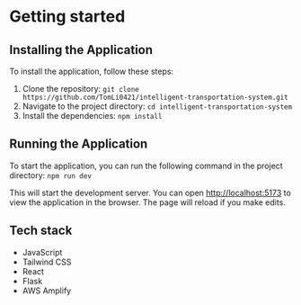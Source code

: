 # Getting started

## Installing the Application

To install the application, follow these steps:

1. Clone the repository:
   `git clone https://github.com/TomLi0421/intelligent-transportation-system.git`
2. Navigate to the project directory:
   `cd intelligent-transportation-system`
3. Install the dependencies:
   `npm install`

## Running the Application

To start the application, you can run the following command in the project directory:
`npm run dev`

This will start the development server. You can open [http://localhost:5173](http://localhost:5173) to view the application in the browser. The page will reload if you make edits.

## Tech stack

- JavaScript
- Tailwind CSS
- React
- Flask
- AWS Amplify
